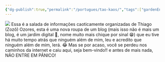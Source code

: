 ```yaml
---
{"dg-publish":true,"permalink":"/portugues/tao-kaos/","tags":["gardenEntry"]}
---
```


![](/img/user/Português/assets/taokaos.png)
Essa é a salada de informações caoticamente organizadas de Thiago (Zozô) Ozores, esta é uma nova roupa de um blog (mais isso não é mais um blog, é um jardim digital 🏡, nome muito mais chique por sinal 😁) que eu tive há muito tempo atrás que ninguém além de mim, leu e acredito que ninguém além de mim, lerá. 😂
Mas se por acaso, você se perdeu nos caminhos da internet e caiu aqui, seja bem-vindo!! e antes de mais nada, NÃO ENTRE EM PÂNICO!